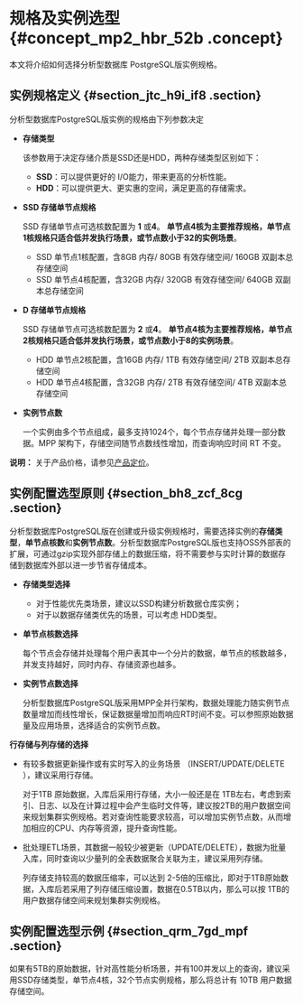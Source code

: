 # 规格及实例选型 {#concept_mp2_hbr_52b .concept}

本文将介绍如何选择分析型数据库 PostgreSQL版实例规格。

## 实例规格定义 {#section_jtc_h9i_if8 .section}

分析型数据库PostgreSQL版实例的规格由下列参数决定

-   **存储类型** 

    该参数用于决定存储介质是SSD还是HDD，两种存储类型区别如下：

    -   **SSD**：可以提供更好的 I/O能力，带来更高的分析性能。
    -   **HDD**：可以提供更大、更实惠的空间，满足更高的存储需求。
-   **SSD 存储单节点规格** 

    SSD 存储单节点可选核数配置为 **1** 或**4**。 **单节点4核为主要推荐规格，单节点1核规格只适合低并发执行场景，或节点数小于32的实例场景**。

    -   SSD 单节点1核配置，含8GB 内存/ 80GB 有效存储空间/ 160GB 双副本总存储空间
    -   SSD 单节点4核配置，含32GB 内存/ 320GB 有效存储空间/ 640GB 双副本总存储空间
-   **D 存储单节点规格** 

    SSD 存储单节点可选核数配置为 **2** 或**4**。 **单节点4核为主要推荐规格，单节点2核规格只适合低并发执行场景，或节点数小于8的实例场景**。

    -   HDD 单节点2核配置，含16GB 内存/ 1TB 有效存储空间/ 2TB 双副本总存储空间
    -   HDD 单节点4核配置，含32GB 内存/ 2TB 有效存储空间/ 4TB 双副本总存储空间
-   **实例节点数** 

    一个实例由多个节点组成，最多支持1024个，每个节点存储并处理一部分数据。MPP 架构下，存储空间随节点数线性增加，而查询响应时间 RT 不变。


**说明：** 关于产品价格，请参见[产品定价](../../../../cn.zh-CN/产品定价/产品定价.md#)。

## 实例配置选型原则 {#section_bh8_zcf_8cg .section}

分析型数据库PostgreSQL版在创建或升级实例规格时，需要选择实例的**存储类型**，**单节点核数**和**实例节点数**。分析型数据库PostgreSQL版也支持OSS外部表的扩展，可通过gzip实现外部存储上的数据压缩，将不需要参与实时计算的数据存储到数据库外部以进一步节省存储成本。

-   **存储类型选择** 
    -   对于性能优先类场景，建议以SSD构建分析数据仓库实例；
    -   对于以数据存储类优先的场景，可以考虑 HDD类型。
-   **单节点核数选择** 

    每个节点会存储并处理每个用户表其中一个分片的数据，单节点的核数越多，并发支持越好，同时内存、存储资源也越多。

-   **实例节点数选择** 

    分析型数据库PostgreSQL版采用MPP全并行架构，数据处理能力随实例节点数量增加而线性增长，保证数据量增加而响应RT时间不变。可以参照原始数据量及应用场景，选择适合的实例节点数。


**行存储与列存储的选择**

-   有较多数据更新操作或有实时写入的业务场景 （INSERT/UPDATE/DELETE ），建议采用行存储。

    对于1TB 原始数据，入库后采用行存储，大小一般还是在 1TB左右，考虑到索引、日志、以及在计算过程中会产生临时文件等，建议按2TB的用户数据空间来规划集群实例规格。若对查询性能要求较高，可以增加实例节点数，从而增加相应的CPU、内存等资源，提升查询性能。

-   批处理ETL场景，其数据一般较少被更新（UPDATE/DELETE），数据为批量入库，同时查询以少量列的全表数据聚合关联为主，建议采用列存储。

    列存储支持较高的数据压缩率，可以达到 2-5倍的压缩比，即对于1TB原始数据，入库后若采用了列存储压缩设置，数据在0.5TB以内，那么可以按 1TB的用户数据存储空间来规划集群实例规格。


## 实例配置选型示例 {#section_qrm_7gd_mpf .section}

如果有5TB的原始数据，针对高性能分析场景，并有100并发以上的查询，建议采用SSD存储类型，单节点4核，32个节点实例规格，那么将总计有 10TB 用户数据存储空间。

